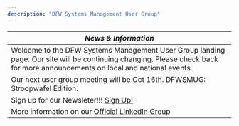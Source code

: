 ```yaml
---
description: "DFW Systems Management User Group"
---
```


| **_News & Information_** |
|--------|
|Welcome to the DFW Systems Management User Group landing page.  Our site will be continuing changing. Please check back for more announcements on local and national events.        |
|Our next user group meeting will be Oct 16th.  DFWSMUG: Stroopwafel Edition. |
|Sign up for our Newsleter!!! [Sign Up!]([https://mailchi.mp/18920a3ae49d/dfwsmug)|
|More information on our [Official LinkedIn Group](https://www.linkedin.com/events/dfwsmugwintermeetup7124033422594904066/)      |

